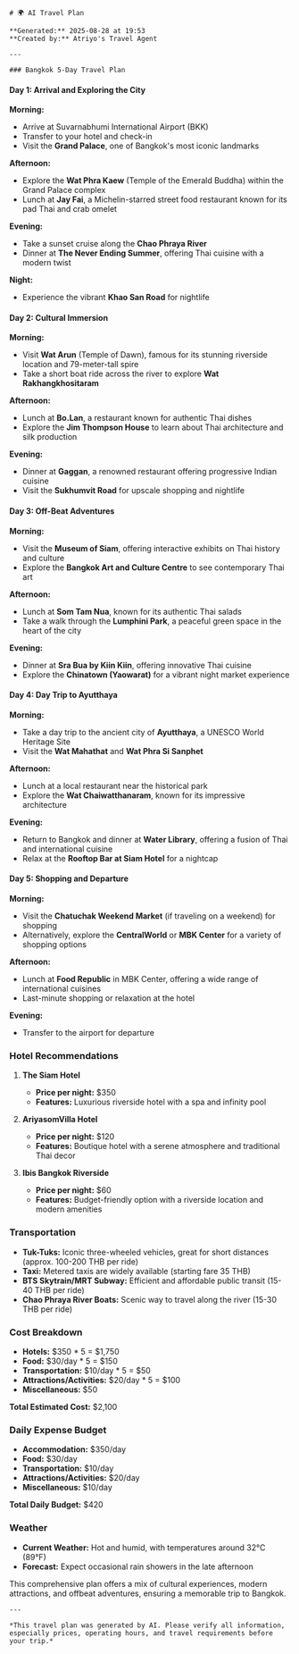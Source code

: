     # 🌍 AI Travel Plan

    **Generated:** 2025-08-28 at 19:53  
    **Created by:** Atriyo's Travel Agent

    ---

    ### Bangkok 5-Day Travel Plan

#### **Day 1: Arrival and Exploring the City**

**Morning:**
- Arrive at Suvarnabhumi International Airport (BKK)
- Transfer to your hotel and check-in
- Visit the **Grand Palace**, one of Bangkok's most iconic landmarks

**Afternoon:**
- Explore the **Wat Phra Kaew** (Temple of the Emerald Buddha) within the Grand Palace complex
- Lunch at **Jay Fai**, a Michelin-starred street food restaurant known for its pad Thai and crab omelet

**Evening:**
- Take a sunset cruise along the **Chao Phraya River**
- Dinner at **The Never Ending Summer**, offering Thai cuisine with a modern twist

**Night:**
- Experience the vibrant **Khao San Road** for nightlife

#### **Day 2: Cultural Immersion**

**Morning:**
- Visit **Wat Arun** (Temple of Dawn), famous for its stunning riverside location and 79-meter-tall spire
- Take a short boat ride across the river to explore **Wat Rakhangkhositaram**

**Afternoon:**
- Lunch at **Bo.Lan**, a restaurant known for authentic Thai dishes
- Explore the **Jim Thompson House** to learn about Thai architecture and silk production

**Evening:**
- Dinner at **Gaggan**, a renowned restaurant offering progressive Indian cuisine
- Visit the **Sukhumvit Road** for upscale shopping and nightlife

#### **Day 3: Off-Beat Adventures**

**Morning:**
- Visit the **Museum of Siam**, offering interactive exhibits on Thai history and culture
- Explore the **Bangkok Art and Culture Centre** to see contemporary Thai art

**Afternoon:**
- Lunch at **Som Tam Nua**, known for its authentic Thai salads
- Take a walk through the **Lumphini Park**, a peaceful green space in the heart of the city

**Evening:**
- Dinner at **Sra Bua by Kiin Kiin**, offering innovative Thai cuisine
- Explore the **Chinatown (Yaowarat)** for a vibrant night market experience

#### **Day 4: Day Trip to Ayutthaya**

**Morning:**
- Take a day trip to the ancient city of **Ayutthaya**, a UNESCO World Heritage Site
- Visit the **Wat Mahathat** and **Wat Phra Si Sanphet**

**Afternoon:**
- Lunch at a local restaurant near the historical park
- Explore the **Wat Chaiwatthanaram**, known for its impressive architecture

**Evening:**
- Return to Bangkok and dinner at **Water Library**, offering a fusion of Thai and international cuisine
- Relax at the **Rooftop Bar at Siam Hotel** for a nightcap

#### **Day 5: Shopping and Departure**

**Morning:**
- Visit the **Chatuchak Weekend Market** (if traveling on a weekend) for shopping
- Alternatively, explore the **CentralWorld** or **MBK Center** for a variety of shopping options

**Afternoon:**
- Lunch at **Food Republic** in MBK Center, offering a wide range of international cuisines
- Last-minute shopping or relaxation at the hotel

**Evening:**
- Transfer to the airport for departure

### **Hotel Recommendations**

1. **The Siam Hotel**
   - **Price per night:** $350
   - **Features:** Luxurious riverside hotel with a spa and infinity pool

2. **AriyasomVilla Hotel**
   - **Price per night:** $120
   - **Features:** Boutique hotel with a serene atmosphere and traditional Thai decor

3. **Ibis Bangkok Riverside**
   - **Price per night:** $60
   - **Features:** Budget-friendly option with a riverside location and modern amenities

### **Transportation**

- **Tuk-Tuks:** Iconic three-wheeled vehicles, great for short distances (approx. 100-200 THB per ride)
- **Taxi:** Metered taxis are widely available (starting fare 35 THB)
- **BTS Skytrain/MRT Subway:** Efficient and affordable public transit (15-40 THB per ride)
- **Chao Phraya River Boats:** Scenic way to travel along the river (15-30 THB per ride)

### **Cost Breakdown**

- **Hotels:** $350 * 5 = $1,750
- **Food:** $30/day * 5 = $150
- **Transportation:** $10/day * 5 = $50
- **Attractions/Activities:** $20/day * 5 = $100
- **Miscellaneous:** $50

**Total Estimated Cost:** $2,100

### **Daily Expense Budget**

- **Accommodation:** $350/day
- **Food:** $30/day
- **Transportation:** $10/day
- **Attractions/Activities:** $20/day
- **Miscellaneous:** $10/day

**Total Daily Budget:** $420

### **Weather**

- **Current Weather:** Hot and humid, with temperatures around 32°C (89°F)
- **Forecast:** Expect occasional rain showers in the late afternoon

This comprehensive plan offers a mix of cultural experiences, modern attractions, and offbeat adventures, ensuring a memorable trip to Bangkok.

    ---

    *This travel plan was generated by AI. Please verify all information, especially prices, operating hours, and travel requirements before your trip.*
